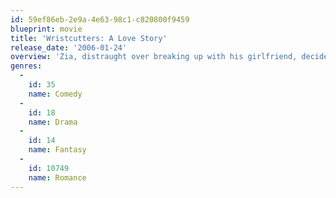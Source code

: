 ```yaml
---
id: 59ef86eb-2e9a-4e63-98c1-c820800f9459
blueprint: movie
title: 'Wristcutters: A Love Story'
release_date: '2006-01-24'
overview: 'Zia, distraught over breaking up with his girlfriend, decides to end it all. Unfortunately, he discovers that there is no real ending, only a run-down afterlife that is strikingly similar to his old one, just a bit worse. Discovering that his ex-girlfriend has also "offed" herself, he sets out on a road trip, with his Russian rocker friend, to find her. Their journey takes them through an absurd purgatory where they discover that being dead doesn''t mean you have to stop livin''!'
genres:
  -
    id: 35
    name: Comedy
  -
    id: 18
    name: Drama
  -
    id: 14
    name: Fantasy
  -
    id: 10749
    name: Romance
---
```

